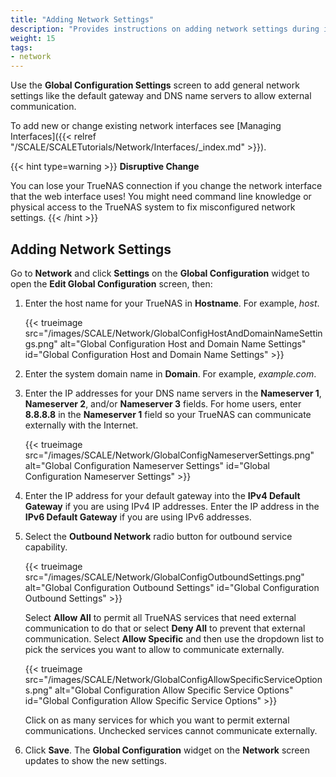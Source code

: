```yaml
---
title: "Adding Network Settings"
description: "Provides instructions on adding network settings during initial SCALE installation or after a clean install of SCALE."
weight: 15
tags:
- network
---
```


Use the **Global Configuration Settings** screen to add general network settings like the default gateway and DNS name servers to allow external communication.

To add new or change existing network interfaces see [Managing Interfaces]({{< relref "/SCALE/SCALETutorials/Network/Interfaces/_index.md" >}}).

{{< hint type=warning >}}
**Disruptive Change**

You can lose your TrueNAS connection if you change the network interface that the web interface uses!
You might need command line knowledge or physical access to the TrueNAS system to fix misconfigured network settings.
{{< /hint >}}

## Adding Network Settings

Go to **Network** and click **Settings** on the **Global Configuration** widget to open the **Edit Global Configuration** screen, then:

1. Enter the host name for your TrueNAS in **Hostname**. For example, *host*.

   {{< trueimage src="/images/SCALE/Network/GlobalConfigHostAndDomainNameSettings.png" alt="Global Configuration Host and Domain Name Settings" id="Global Configuration Host and Domain Name Settings" >}}

2. Enter the system domain name in **Domain**. For example, *example.com*.

3. Enter the IP addresses for your DNS name servers in the **Nameserver 1**, **Nameserver 2**, and/or **Nameserver 3** fields.
   For home users, enter **8.8.8.8** in the **Nameserver 1** field so your TrueNAS can communicate externally with the Internet.

   {{< trueimage src="/images/SCALE/Network/GlobalConfigNameserverSettings.png" alt="Global Configuration Nameserver Settings" id="Global Configuration Nameserver Settings" >}}

4. Enter the IP address for your default gateway into the **IPv4 Default Gateway** if you are using IPv4 IP addresses.
   Enter the IP address in the **IPv6 Default Gateway** if you are using IPv6 addresses.

5. Select the **Outbound Network** radio button for outbound service capability.

   {{< trueimage src="/images/SCALE/Network/GlobalConfigOutboundSettings.png" alt="Global Configuration Outbound Settings" id="Global Configuration Outbound Settings" >}}

   Select **Allow All** to permit all TrueNAS services that need external communication to do that or select **Deny All** to prevent that external communication. Select **Allow Specific** and then use the dropdown list to pick the services you want to allow to communicate externally.

   {{< trueimage src="/images/SCALE/Network/GlobalConfigAllowSpecificServiceOptions.png" alt="Global Configuration Allow Specific Service Options" id="Global Configuration Allow Specific Service Options" >}}

   Click on as many services for which you want to permit external communications. Unchecked services cannot communicate externally.

6. Click **Save**. The **Global Configuration** widget on the **Network** screen updates to show the new settings.
